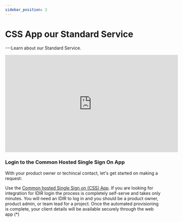 ```yaml
---
sidebar_position: 2
---
```


# CSS App our Standard Service
---Learn about our Standard Service.

<iframe width="560" height="315" src="https://www.youtube-nocookie.com/embed/JBaGxqykXJQ?si=uf6iIM8OoY1Kv-Tf" title="YouTube video player" frameborder="0" allow="accelerometer; autoplay; clipboard-write; encrypted-media; gyroscope; picture-in-picture; web-share" allowfullscreen></iframe>

### Login to the Common Hosted Single Sign On App

With your product owner or techincal contact, let's get started on making a request:

Use the [Common hosted Single Sign on (CSS) App](https://bcgov.github.io/sso-requests/). If you are looking for integration for IDIR login the process is completely self-serve and takes only minutes. You will need an IDIR to log in and you should be a product owner, product admin, or team lead for a project. Once the automated provisioning is complete, your client details will be available securely through the web app (\*)
